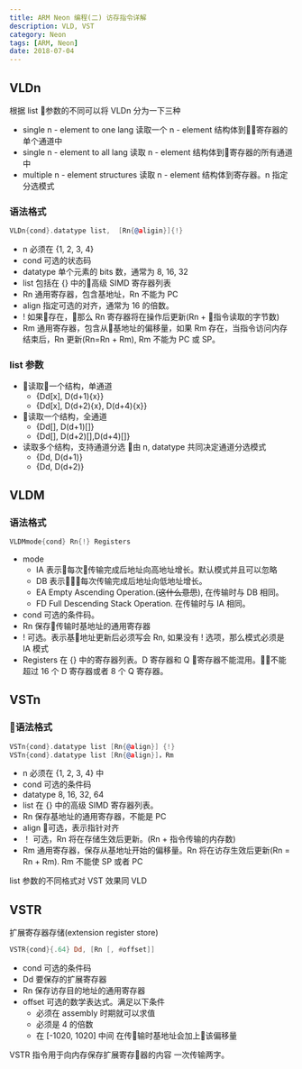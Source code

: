 ```yaml
---
title: ARM Neon 编程(二) 访存指令详解
description: VLD, VST
category: Neon
tags: [ARM, Neon]
date: 2018-07-04
---
```


## VLDn

根据 list 参数的不同可以将 VLDn 分为一下三种

- single n - element to one lang
    读取一个 n - element 结构体到寄存器的单个通道中
- single n - element to all lang
    读取 n - element 结构体到寄存器的所有通道中
- multiple n - element structures
    读取 n - element 结构体到寄存器。n 指定分选模式

### 语法格式

```asm
VLDn{cond}.datatype list,  [Rn{@aligin}]{!}
```

- n
    必须在 {1, 2, 3, 4}
- cond
    可选的状态码
- datatype
    单个元素的 bits 数，通常为 8, 16, 32
- list
    包括在 {} 中的高级 SIMD 寄存器列表
- Rn
    通用寄存器，包含基地址，Rn 不能为 PC
- align
    指定可选的对齐，通常为 16 的倍数。
- !
    如果存在，那么 Rn 寄存器将在操作后更新(Rn + 指令读取的字节数)
- Rm
    通用寄存器，包含从基地址的偏移量，如果 Rm 存在，当指令访问内存结束后，Rn 更新(Rn=Rn + Rm), Rm 不能为 PC 或 SP。

### list 参数

- 读取一个结构，单通道
  - {Dd[x], D(d+1){x}}
  - {Dd[x], D(d+2){x}, D(d+4){x}}
- 读取一个结构，全通道
  - {Dd[], D(d+1)[]}
  - {Dd[], D(d+2)[],D(d+4)[]}
- 读取多个结构，支持通道分选
  由 n, datatype 共同决定通道分选模式
  - {Dd, D(d+1)}
  - {Dd, D(d+2)}

## VLDM

### 语法格式

```asm
VLDMmode{cond} Rn{!} Registers
```

- mode
  - IA
    表示每次传输完成后地址向高地址增长。默认模式并且可以忽略
  - DB
    表示每次传输完成后地址向低地址增长。
  - EA
    Empty Ascending Operation.(~~这什么意思~~), 在传输时与 DB 相同。
  - FD
    Full Descending Stack Operation. 在传输时与 IA 相同。
- cond
  可选的条件码。
- Rn
  保存传输时基地址的通用寄存器
- !
  可选。表示基地址更新后必须写会 Rn, 如果没有 ! 选项，那么模式必须是 IA 模式
- Registers
  在 {} 中的寄存器列表。D 寄存器和 Q 寄存器不能混用。不能超过 16 个 D 寄存器或者 8 个 Q 寄存器。

## VSTn

### 语法格式

```asm
VSTn{cond}.datatype list [Rn{@align}] {!}
VSTn{cond}.datatype list [Rn{@align}]，Rm
```

- n
  必须在 {1, 2, 3, 4} 中
- cond
  可选的条件码
- datatype
  8, 16, 32, 64
- list
  在 {} 中的高级 SIMD 寄存器列表。
- Rn
  保存基地址的通用寄存器，不能是 PC
- align
  可选，表示指针对齐
- ！
  可选，Rn 将在存储生效后更新。(Rn + 指令传输的内存数)
- Rm
  通用寄存器，保存从基地址开始的偏移量。Rn 将在访存生效后更新(Rn = Rn + Rm). Rm 不能使 SP 或者 PC

list 参数的不同格式对 VST 效果同 VLD

## VSTR

扩展寄存器存储(extension register store)

```asm
VSTR{cond}{.64} Dd, [Rn [, #offset]]
```

- cond
  可选的条件码
- Dd
  要保存的扩展寄存器
- Rn
  保存访存目的地址的通用寄存器
- offset
  可选的数学表达式。满足以下条件
  - 必须在 assembly 时期就可以求值
  - 必须是 4 的倍数
  - 在 [-1020, 1020] 中间
  在传输时基地址会加上该偏移量

VSTR 指令用于向内存保存扩展寄存器的内容
一次传输两字。